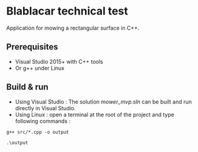 # Blablacar technical test
Application for mowing a rectangular surface in C++.

## Prerequisites
- Visual Studio 2015+ with C++ tools
- Or g++ under Linux

## Build & run
- Using Visual Studio : The solution *mower_mvp.sln* can be built and run directly in Visual Studio.
- Using Linux : open a terminal at the root of the project and type following commands :
```
g++ src/*.cpp -o output
```
```
.\output
```
